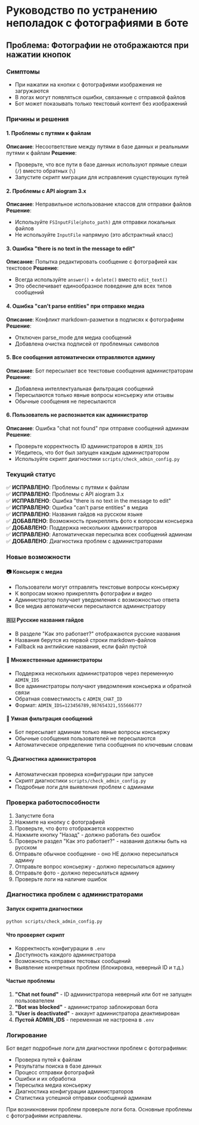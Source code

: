 # Руководство по устранению неполадок с фотографиями в боте

## Проблема: Фотографии не отображаются при нажатии кнопок

### Симптомы
- При нажатии на кнопки с фотографиями изображения не загружаются
- В логах могут появляться ошибки, связанные с отправкой файлов
- Бот может показывать только текстовый контент без изображений

### Причины и решения

#### 1. Проблемы с путями к файлам
**Описание**: Несоответствие между путями в базе данных и реальными путями к файлам
**Решение**: 
- Проверьте, что все пути в базе данных используют прямые слеши (`/`) вместо обратных (`\`)
- Запустите скрипт миграции для исправления существующих путей

#### 2. Проблемы с API aiogram 3.x
**Описание**: Неправильное использование классов для отправки файлов
**Решение**: 
- Используйте `FSInputFile(photo_path)` для отправки локальных файлов
- Не используйте `InputFile` напрямую (это абстрактный класс)

#### 3. Ошибка "there is no text in the message to edit"
**Описание**: Попытка редактировать сообщение с фотографией как текстовое
**Решение**: 
- Всегда используйте `answer()` + `delete()` вместо `edit_text()`
- Это обеспечивает единообразное поведение для всех типов сообщений

#### 4. Ошибка "can't parse entities" при отправке медиа
**Описание**: Конфликт markdown-разметки в подписях к фотографиям
**Решение**: 
- Отключен parse_mode для медиа сообщений
- Добавлена очистка подписей от проблемных символов

#### 5. Все сообщения автоматически отправляются админу
**Описание**: Бот пересылает все текстовые сообщения администраторам
**Решение**: 
- Добавлена интеллектуальная фильтрация сообщений
- Пересылаются только явные вопросы консьержу или отзывы
- Обычные сообщения не пересылаются

#### 6. Пользователь не распознается как администратор
**Описание**: Ошибка "chat not found" при отправке сообщений админам
**Решение**: 
- Проверьте корректность ID администраторов в `ADMIN_IDS`
- Убедитесь, что бот был запущен каждым администратором
- Используйте скрипт диагностики `scripts/check_admin_config.py`

### Текущий статус
✅ **ИСПРАВЛЕНО**: Проблемы с путями к файлам  
✅ **ИСПРАВЛЕНО**: Проблемы с API aiogram 3.x  
✅ **ИСПРАВЛЕНО**: Ошибка "there is no text in the message to edit"  
✅ **ИСПРАВЛЕНО**: Ошибка "can't parse entities" в медиа  
✅ **ИСПРАВЛЕНО**: Названия гайдов на русском языке  
✅ **ДОБАВЛЕНО**: Возможность прикреплять фото к вопросам консьержа  
✅ **ДОБАВЛЕНО**: Поддержка нескольких администраторов  
✅ **ИСПРАВЛЕНО**: Автоматическая пересылка всех сообщений админам  
✅ **ДОБАВЛЕНО**: Диагностика проблем с администраторами  

### Новые возможности

#### 📷 Консьерж с медиа
- Пользователи могут отправлять текстовые вопросы консьержу
- К вопросам можно прикреплять фотографии и видео
- Администратор получает уведомления с возможностью ответа
- Все медиа автоматически пересылаются администратору

#### 🇷🇺 Русские названия гайдов
- В разделе "Как это работает?" отображаются русские названия
- Названия берутся из первой строки markdown-файлов
- Fallback на английские названия, если файл пустой

#### 👥 Множественные администраторы
- Поддержка нескольких администраторов через переменную `ADMIN_IDS`
- Все администраторы получают уведомления консьержа и обратной связи
- Обратная совместимость с `ADMIN_CHAT_ID`
- Формат: `ADMIN_IDS=123456789,987654321,555666777`

#### 🧠 Умная фильтрация сообщений
- Бот пересылает админам только явные вопросы консьержу
- Обычные сообщения пользователей не пересылаются
- Автоматическое определение типа сообщения по ключевым словам

#### 🔍 Диагностика администраторов
- Автоматическая проверка конфигурации при запуске
- Скрипт диагностики `scripts/check_admin_config.py`
- Подробные логи для выявления проблем с админами

### Проверка работоспособности
1. Запустите бота
2. Нажмите на кнопку с фотографией
3. Проверьте, что фото отображается корректно
4. Нажмите кнопку "Назад" - должно работать без ошибок
5. Проверьте раздел "Как это работает?" - названия должны быть на русском
6. Отправьте обычное сообщение - оно НЕ должно пересылаться админу
7. Отправьте вопрос консьержу - должно пересылаться админу
8. Отправьте фото - должно пересылаться админу
9. Проверьте логи на наличие ошибок

### Диагностика проблем с администраторами

#### Запуск скрипта диагностики
```bash
python scripts/check_admin_config.py
```

#### Что проверяет скрипт
- Корректность конфигурации в `.env`
- Доступность каждого администратора
- Возможность отправки тестовых сообщений
- Выявление конкретных проблем (блокировка, неверный ID и т.д.)

#### Частые проблемы
1. **"Chat not found"** - ID администратора неверный или бот не запущен пользователем
2. **"Bot was blocked"** - администратор заблокировал бота
3. **"User is deactivated"** - аккаунт администратора деактивирован
4. **Пустой ADMIN_IDS** - переменная не настроена в `.env`

### Логирование
Бот ведет подробные логи для диагностики проблем с фотографиями:
- Проверка путей к файлам
- Результаты поиска в базе данных
- Процесс отправки фотографий
- Ошибки и их обработка
- Пересылка медиа консьержу
- Диагностика конфигурации администраторов
- Статистика успешной отправки сообщений админам

При возникновении проблем проверьте логи бота. Основные проблемы с фотографиями исправлены.
